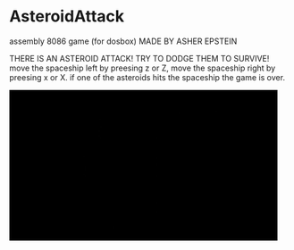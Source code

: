 # AsteroidAttack
assembly 8086 game (for dosbox)
MADE BY ASHER EPSTEIN 


THERE IS AN ASTEROID ATTACK! TRY TO DODGE THEM TO SURVIVE!
move the spaceship left by preesing z or Z,
move the spaceship right by preesing x or X.
if one of the asteroids hits the spaceship the game is over.


![](https://github.com/asher-epstein-42/AsteroidAttack/blob/main/asteroid.gif)
